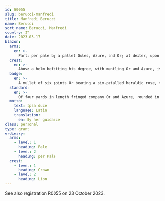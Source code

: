 ```yaml
---
id: G0055
slug: berucci-manfredi
title: Manfredi Berucci
name: Berucci
sort_name: Berucci, Manfredi
country: IT
date: 2023-03-17
blazon:
  arms:
    en: >-
      Parti per pale by a pallet Gules, Azure, and Or; at dexter, upon an inclined grassy base, a dragon sejeant proper, below at chief dexter, a mullet of six points Or; and at sinister, above a hurt, a lion rampant Azure gripping in his jaws a serpent proper extending to chief dexter, and all below at chief sinister a fleur-de-lys Gules.
  crest:
    en: >-
      Above a helm befitting his degree, with mantling Or and Azure, is set for a crest upon a wreath of the liveries, an Antique crown (5 spikes visible) issuant from which is a demi-lion rampant Azure, langued Gules, holding in his lower fore-paw a cross formy of the Same (for the Order of Christ).
  badge:
    en: >-
      A mullet of six points Or bearing a six-petalled heraldic rose, the whole surrounded by six oak leaves proper below an Antique crown (5 spikes visible).
  standard:
    en: >-
      Of four yards in length fringed company Or and Azure, rounded in the fly, the Arms in the hoist, the livery field Argent split into three by two transverse bands Gules thereon the words “IPSA" and “DUCE" Or, the badge next to the hoist and in the fly, the crest centrally. The Mast bears a pointed tip, Argent.
  motto:
    text: Ipsa duce
    language: Latin
    translation:
      en: By her guidance
class: personal
type: grant
ordinary:
  arms:
    - level: 1
      heading: Pale
    - level: 2
      heading: per Pale
  crest:
    - level: 1
      heading: Crown
    - level: 2
      heading: Lion
---
```


See also registration R0055 on 23 October 2023.
